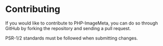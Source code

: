 # Contributing
If you would like to contribute to PHP-ImageMeta, you can do so through GitHub by forking the repository and sending a pull
request.

PSR-1/2 standards must be followed when submitting changes.